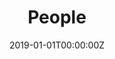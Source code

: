 ---
title: "People"  # Add a page title.
summary: "List of group members and alumni"  # Add a page description.
date: "2019-01-01T00:00:00Z"  # Add today's date.
type: "widget_page"  # Page type is a Widget Page
---